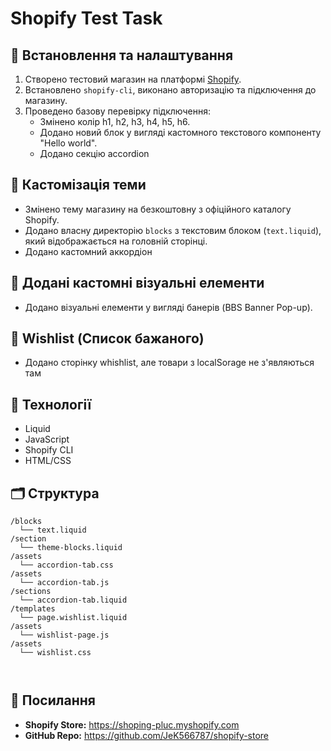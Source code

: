 # Shopify Test Task

## 🔧 Встановлення та налаштування

1. Створено тестовий магазин на платформі [Shopify](https://www.shopify.com/).
2. Встановлено `shopify-cli`, виконано авторизацію та підключення до магазину.
3. Проведено базову перевірку підключення:
   - Змінено колір h1, h2, h3, h4, h5, h6.
   - Додано новий блок у вигляді кастомного текстового компоненту "Hello world".
   - Додано секцію accordion 

## 🎨 Кастомізація теми

- Змінено тему магазину на безкоштовну з офіційного каталогу Shopify.
- Додано власну директорію `blocks` з текстовим блоком (`text.liquid`), який відображається на головній сторінці.
- Додано кастомний аккордіон  

## 🧩 Додані кастомні візуальні елементи

- Додано візуальні елементи у вигляді банерів (BBS Banner Pop-up).

## 💖 Wishlist (Список бажаного)

- Додано сторінку whishlist, але товари з localSorage не з'являються там

## 🧠 Технології

- Liquid
- JavaScript
- Shopify CLI
- HTML/CSS

## 🗂 Структура

```
/blocks
  └── text.liquid
/section
  └── theme-blocks.liquid           
/assets
  └── accordion-tab.css   
/assets
  └── accordion-tab.js
/sections
  └── accordion-tab.liquid 
/templates
  └── page.wishlist.liquid
/assets
  └── wishlist-page.js
/assets
  └── wishlist.css



```


## 🔗 Посилання

- **Shopify Store:** https://shoping-pluc.myshopify.com
- **GitHub Repo:** https://github.com/JeK566787/shopify-store

